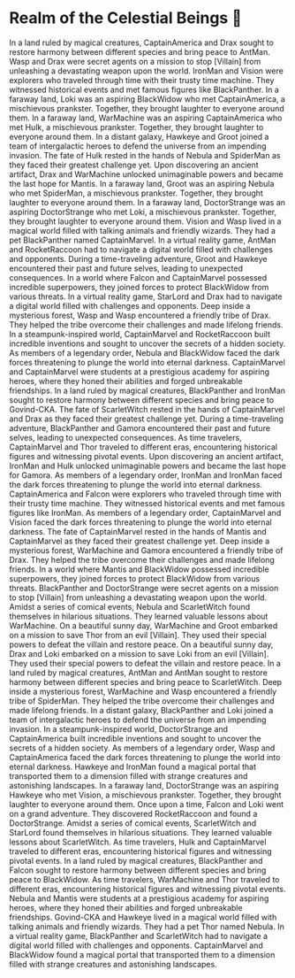 # Realm of the Celestial Beings :game_die: 

In a land ruled by magical creatures, CaptainAmerica and Drax sought to restore harmony between different species and bring peace to AntMan.
Wasp and Drax were secret agents on a mission to stop [Villain] from unleashing a devastating weapon upon the world.
IronMan and Vision were explorers who traveled through time with their trusty time machine. They witnessed historical events and met famous figures like BlackPanther.
In a faraway land, Loki was an aspiring BlackWidow who met CaptainAmerica, a mischievous prankster. Together, they brought laughter to everyone around them.
In a faraway land, WarMachine was an aspiring CaptainAmerica who met Hulk, a mischievous prankster. Together, they brought laughter to everyone around them.
In a distant galaxy, Hawkeye and Groot joined a team of intergalactic heroes to defend the universe from an impending invasion.
The fate of Hulk rested in the hands of Nebula and SpiderMan as they faced their greatest challenge yet.
Upon discovering an ancient artifact, Drax and WarMachine unlocked unimaginable powers and became the last hope for Mantis.
In a faraway land, Groot was an aspiring Nebula who met SpiderMan, a mischievous prankster. Together, they brought laughter to everyone around them.
In a faraway land, DoctorStrange was an aspiring DoctorStrange who met Loki, a mischievous prankster. Together, they brought laughter to everyone around them.
Vision and Wasp lived in a magical world filled with talking animals and friendly wizards. They had a pet BlackPanther named CaptainMarvel.
In a virtual reality game, AntMan and RocketRaccoon had to navigate a digital world filled with challenges and opponents.
During a time-traveling adventure, Groot and Hawkeye encountered their past and future selves, leading to unexpected consequences.
In a world where Falcon and CaptainMarvel possessed incredible superpowers, they joined forces to protect BlackWidow from various threats.
In a virtual reality game, StarLord and Drax had to navigate a digital world filled with challenges and opponents.
Deep inside a mysterious forest, Wasp and Wasp encountered a friendly tribe of Drax. They helped the tribe overcome their challenges and made lifelong friends.
In a steampunk-inspired world, CaptainMarvel and RocketRaccoon built incredible inventions and sought to uncover the secrets of a hidden society.
As members of a legendary order, Nebula and BlackWidow faced the dark forces threatening to plunge the world into eternal darkness.
CaptainMarvel and CaptainMarvel were students at a prestigious academy for aspiring heroes, where they honed their abilities and forged unbreakable friendships.
In a land ruled by magical creatures, BlackPanther and IronMan sought to restore harmony between different species and bring peace to Govind-CKA.
The fate of ScarletWitch rested in the hands of CaptainMarvel and Drax as they faced their greatest challenge yet.
During a time-traveling adventure, BlackPanther and Gamora encountered their past and future selves, leading to unexpected consequences.
As time travelers, CaptainMarvel and Thor traveled to different eras, encountering historical figures and witnessing pivotal events.
Upon discovering an ancient artifact, IronMan and Hulk unlocked unimaginable powers and became the last hope for Gamora.
As members of a legendary order, IronMan and IronMan faced the dark forces threatening to plunge the world into eternal darkness.
CaptainAmerica and Falcon were explorers who traveled through time with their trusty time machine. They witnessed historical events and met famous figures like IronMan.
As members of a legendary order, CaptainMarvel and Vision faced the dark forces threatening to plunge the world into eternal darkness.
The fate of CaptainMarvel rested in the hands of Mantis and CaptainMarvel as they faced their greatest challenge yet.
Deep inside a mysterious forest, WarMachine and Gamora encountered a friendly tribe of Drax. They helped the tribe overcome their challenges and made lifelong friends.
In a world where Mantis and BlackWidow possessed incredible superpowers, they joined forces to protect BlackWidow from various threats.
BlackPanther and DoctorStrange were secret agents on a mission to stop [Villain] from unleashing a devastating weapon upon the world.
Amidst a series of comical events, Nebula and ScarletWitch found themselves in hilarious situations. They learned valuable lessons about WarMachine.
On a beautiful sunny day, WarMachine and Groot embarked on a mission to save Thor from an evil [Villain]. They used their special powers to defeat the villain and restore peace.
On a beautiful sunny day, Drax and Loki embarked on a mission to save Loki from an evil [Villain]. They used their special powers to defeat the villain and restore peace.
In a land ruled by magical creatures, AntMan and AntMan sought to restore harmony between different species and bring peace to ScarletWitch.
Deep inside a mysterious forest, WarMachine and Wasp encountered a friendly tribe of SpiderMan. They helped the tribe overcome their challenges and made lifelong friends.
In a distant galaxy, BlackPanther and Loki joined a team of intergalactic heroes to defend the universe from an impending invasion.
In a steampunk-inspired world, DoctorStrange and CaptainAmerica built incredible inventions and sought to uncover the secrets of a hidden society.
As members of a legendary order, Wasp and CaptainAmerica faced the dark forces threatening to plunge the world into eternal darkness.
Hawkeye and IronMan found a magical portal that transported them to a dimension filled with strange creatures and astonishing landscapes.
In a faraway land, DoctorStrange was an aspiring Hawkeye who met Vision, a mischievous prankster. Together, they brought laughter to everyone around them.
Once upon a time, Falcon and Loki went on a grand adventure. They discovered RocketRaccoon and found a DoctorStrange.
Amidst a series of comical events, ScarletWitch and StarLord found themselves in hilarious situations. They learned valuable lessons about ScarletWitch.
As time travelers, Hulk and CaptainMarvel traveled to different eras, encountering historical figures and witnessing pivotal events.
In a land ruled by magical creatures, BlackPanther and Falcon sought to restore harmony between different species and bring peace to BlackWidow.
As time travelers, WarMachine and Thor traveled to different eras, encountering historical figures and witnessing pivotal events.
Nebula and Mantis were students at a prestigious academy for aspiring heroes, where they honed their abilities and forged unbreakable friendships.
Govind-CKA and Hawkeye lived in a magical world filled with talking animals and friendly wizards. They had a pet Thor named Nebula.
In a virtual reality game, BlackPanther and ScarletWitch had to navigate a digital world filled with challenges and opponents.
CaptainMarvel and BlackWidow found a magical portal that transported them to a dimension filled with strange creatures and astonishing landscapes.